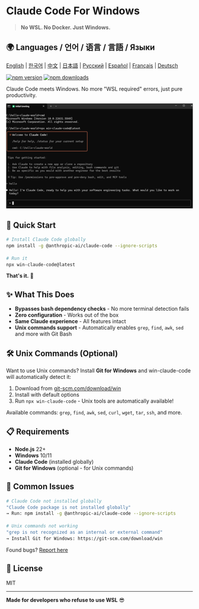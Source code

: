 # Claude Code For Windows

> **No WSL. No Docker. Just Windows.**

## 🌍 Languages / 언어 / 语言 / 言語 / Языки

[English](README.md) | [한국어](docs/languages/README.ko.md) | [中文](docs/languages/README.zh.md) | [日本語](docs/languages/README.ja.md) | [Русский](docs/languages/README.ru.md) | [Español](docs/languages/README.es.md) | [Français](docs/languages/README.fr.md) | [Deutsch](docs/languages/README.de.md)

[![npm version](https://img.shields.io/npm/v/win-claude-code.svg)](https://npmjs.com/package/win-claude-code)
[![npm downloads](https://img.shields.io/npm/dm/win-claude-code.svg)](https://npmjs.com/package/win-claude-code)

Claude Code meets Windows. No more "WSL required" errors, just pure productivity.

![a.png](./images/a.png)

## 🚀 Quick Start

```bash
# Install Claude Code globally
npm install -g @anthropic-ai/claude-code --ignore-scripts

# Run it
npx win-claude-code@latest
```

**That's it.** 🎉

## ✨ What This Does

- **Bypasses bash dependency checks** - No more terminal detection fails
- **Zero configuration** - Works out of the box
- **Same Claude experience** - All features intact
- **Unix commands support** - Automatically enables `grep`, `find`, `awk`, `sed` and more with Git Bash

## 🛠️ Unix Commands (Optional)

Want to use Unix commands? Install **Git for Windows** and win-claude-code will automatically detect it:

1. Download from [git-scm.com/download/win](https://git-scm.com/download/win)
2. Install with default options
3. Run `npx win-claude-code` - Unix tools are automatically available!

Available commands: `grep`, `find`, `awk`, `sed`, `curl`, `wget`, `tar`, `ssh`, and more.

## 📋 Requirements

- **Node.js** 22+
- **Windows** 10/11
- **Claude Code** (installed globally)
- **Git for Windows** (optional - for Unix commands)

## 🐛 Common Issues

```bash
# Claude Code not installed globally
"Claude Code package is not installed globally"
→ Run: npm install -g @anthropic-ai/claude-code --ignore-scripts

# Unix commands not working
"grep is not recognized as an internal or external command"
→ Install Git for Windows: https://git-scm.com/download/win
```

Found bugs? [Report here](https://github.com/somersby10ml/win-claude-code/issues)

## 📜 License

MIT

---

**Made for developers who refuse to use WSL** 😎